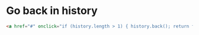 # Go back in history

```html
<a href="#" onclick="if (history.length > 1) { history.back(); return false; }">Go Back</a>
```
